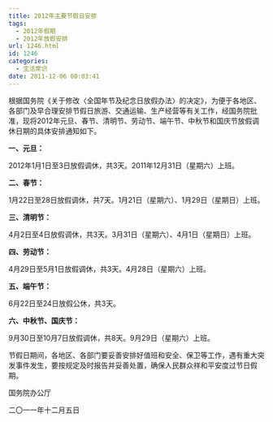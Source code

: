 ```yaml
---
title: 2012年主要节假日安排
tags:
  - 2012年假期
  - 2012年放假安排
url: 1246.html
id: 1246
categories:
  - 生活常识
date: 2011-12-06 00:03:41
---
```


根据国务院《关于修改〈全国年节及纪念日放假办法〉的决定》，为便于各地区、各部门及早合理安排节假日旅游、交通运输、生产经营等有关工作，经国务院批准，现将2012年元旦、春节、清明节、劳动节、端午节、中秋节和国庆节放假调休日期的具体安排通知如下。  
  
**一、元旦：**  
  
2012年1月1日至3日放假调休，共3天。2011年12月31日（星期六）上班。  
  
**二、春节：**  
  
1月22日至28日放假调休，共7天。1月21日（星期六）、1月29日（星期日）上班。  
  
**三、清明节：**  
  
4月2日至4日放假调休，共3天。3月31日（星期六）、4月1日（星期日）上班。  
  
**四、劳动节：**  
  
4月29日至5月1日放假调休，共3天。4月28日（星期六）上班。  
  
**五、端午节：**  
  
6月22日至24日放假公休，共3天。  
  
**六、中秋节、国庆节：**  
  
9月30日至10月7日放假调休，共8天。9月29日（星期六）上班。  
  
节假日期间，各地区、各部门要妥善安排好值班和安全、保卫等工作，遇有重大突发事件发生，要按规定及时报告并妥善处置，确保人民群众祥和平安度过节日假期。  
  
国务院办公厅  
  
二〇一一年十二月五日